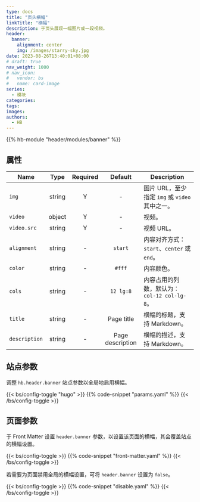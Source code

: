 ```yaml
---
type: docs
title: "页头横幅"
linkTitle: "横幅"
description: 于页头展现一幅图片或一段视频。
header:
  banner:
    alignment: center
    img: /images/starry-sky.jpg
date: 2023-08-26T13:40:01+08:00
# draft: true
nav_weight: 1000
# nav_icon:
#   vendor: bs
#   name: card-image
series:
  - 模块
categories:
tags:
images:
authors:
  - HB
---
```


{{% hb-module "header/modules/banner" %}}

## 属性

| Name          |  Type  | Required |     Default      | Description                                |
| ------------- | :----: | :------: | :--------------: | ------------------------------------------ |
| `img`         | string |    Y     |        -         | 图片 URL，至少指定 `img` 或 `video` 其中之一。  |
| `video`       | object |    Y     |        -         | 视频。                                      |
| `video.src`   | string |    Y     |        -         | 视频 URL。                                   |
| `alignment`   | string |    -     |     `start`      | 内容对齐方式：`start`、`center` 或 `end`。     |
| `color`       | string |    -     |      `#fff`      | 内容颜色。                                   |
| `cols`        | string |    -     |    `12 lg:8`     | 内容占用的列数，默认为：`col-12 col-lg-8`。     |
| `title`       | string |    -     |    Page title    | 横幅的标题，支持 Markdown。                    |
| `description` | string |    -     | Page description | 横幅的描述，支持 Markdown。                    |

## 站点参数

调整 `hb.header.banner` 站点参数以全局地启用横幅。

{{< bs/config-toggle "hugo" >}}
{{% code-snippet "params.yaml" %}}
{{< /bs/config-toggle >}}

## 页面参数

于 Front Matter 设置 `header.banner` 参数，以设置该页面的横幅，其会覆盖站点的横幅设置。

{{< bs/config-toggle >}}
{{% code-snippet "front-matter.yaml" %}}
{{< /bs/config-toggle >}}

若需要为页面禁用全局的横幅设置，可将 `header.banner` 设置为 `false`。

{{< bs/config-toggle >}}
{{% code-snippet "disable.yaml" %}}
{{< /bs/config-toggle >}}
